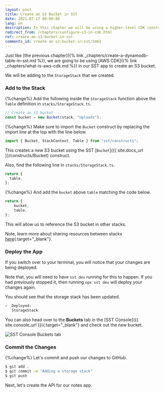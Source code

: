 ```yaml
---
layout: post
title: Create an S3 Bucket in SST
date: 2021-07-17 00:00:00
lang: en
description: In this chapter we will be using a higher-level CDK construct to create an S3 bucket in our SST app.
redirect_from: /chapters/configure-s3-in-cdk.html
ref: create-an-s3-bucket-in-sst
comments_id: create-an-s3-bucket-in-sst/2461
---
```


Just like [the previous chapter]({% link _chapters/create-a-dynamodb-table-in-sst.md %}), we are going to be using [AWS CDK]({% link _chapters/what-is-aws-cdk.md %}) in our SST app to create an S3 bucket.

We will be adding to the `StorageStack` that we created.

### Add to the Stack

{%change%} Add the following inside the `StorageStack` function above the `Table` definition in `stacks/StorageStack.ts`.

```typescript
// Create an S3 bucket
const bucket = new Bucket(stack, "Uploads");
```

{%change%} Make sure to import the `Bucket` construct by replacing the import line at the top with the line below.

```typescript
import { Bucket, StackContext, Table } from "sst/constructs";
```

This creates a new S3 bucket using the SST [`Bucket`]({{ site.docs_url }}/constructs/Bucket) construct.

Also, find the following line in `stacks/StorageStack.ts`.

```typescript
return {
  table,
};
```

{%change%} And add the `bucket` above `table` matching the code below.

```typescript
return {
    bucket,
    table,
};
```

This will allow us to reference the S3 bucket in other stacks.

Note, learn more about sharing resources between stacks [here](https://docs.sst.dev/constructs/Stack#sharing-resources-between-stacks){:target="_blank"}.

### Deploy the App

If you switch over to your terminal, you will notice that your changes are being deployed.

Note that, you will need to have `sst dev` running for this to happen. If you had previously stopped it, then running `npx sst dev` will deploy your changes again.

You should see that the storage stack has been updated.

```bash
✓  Deployed:
   StorageStack
```

You can also head over to the **Buckets** tab in the [SST Console]({{ site.console_url }}){:target="_blank"} and check out the new bucket.

![SST Console Buckets tab](/assets/part2/sst-console-buckets-tab.png)

### Commit the Changes

{%change%} Let's commit and push our changes to GitHub.

```bash
$ git add .
$ git commit -m "Adding a storage stack"
$ git push
```

Next, let's create the API for our notes app.
